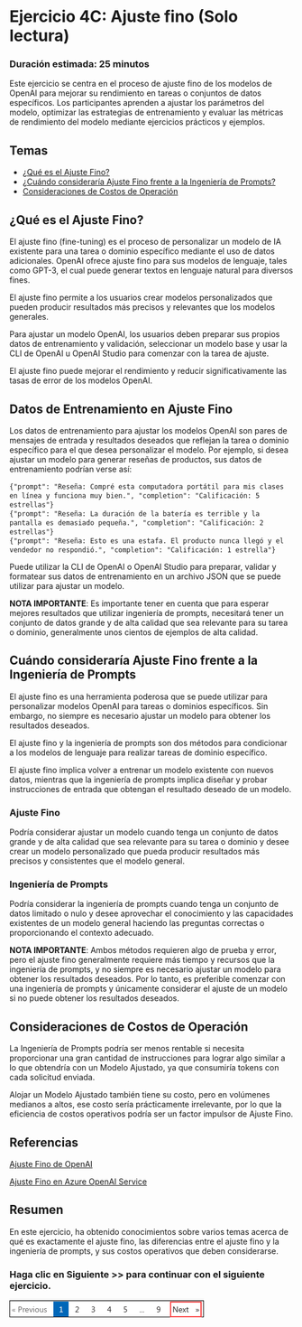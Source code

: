 # Ejercicio 4C: Ajuste fino (Solo lectura)

### Duración estimada: 25 minutos

Este ejercicio se centra en el proceso de ajuste fino de los modelos de OpenAI para mejorar su rendimiento en tareas o conjuntos de datos específicos. Los participantes aprenden a ajustar los parámetros del modelo, optimizar las estrategias de entrenamiento y evaluar las métricas de rendimiento del modelo mediante ejercicios prácticos y ejemplos.


## Temas

  - [¿Qué es el Ajuste Fino?](#qué-es-el-ajuste-fino)
  - [¿Cuándo consideraría Ajuste Fino frente a la Ingeniería de Prompts?](#cuándo-consideraría-ajuste-fino-frente-a-la-ingeniería-de-prompts)
  - [Consideraciones de Costos de Operación](#consideraciones-de-costos-de-operación)


## ¿Qué es el Ajuste Fino?

El ajuste fino (fine-tuning) es el proceso de personalizar un modelo de IA existente para una tarea o dominio específico mediante el uso de datos adicionales. OpenAI ofrece ajuste fino para sus modelos de lenguaje, tales como GPT-3, el cual puede generar textos en lenguaje natural para diversos fines.

El ajuste fino permite a los usuarios crear modelos personalizados que pueden producir resultados más precisos y relevantes que los modelos generales.

Para ajustar un modelo OpenAI, los usuarios deben preparar sus propios datos de entrenamiento y validación, seleccionar un modelo base y usar la CLI de OpenAI u OpenAI Studio para comenzar con la tarea de ajuste.

El ajuste fino puede mejorar el rendimiento y reducir significativamente las tasas de error de los modelos OpenAI.


## Datos de Entrenamiento en Ajuste Fino

Los datos de entrenamiento para ajustar los modelos OpenAI son pares de mensajes de entrada y resultados deseados que reflejan la tarea o dominio específico para el que desea personalizar el modelo. Por ejemplo, si desea ajustar un modelo para generar reseñas de productos, sus datos de entrenamiento podrían verse así:

```
{"prompt": "Reseña: Compré esta computadora portátil para mis clases en línea y funciona muy bien.", "completion": "Calificación: 5 estrellas"}
{"prompt": "Reseña: La duración de la batería es terrible y la pantalla es demasiado pequeña.", "completion": "Calificación: 2 estrellas"}
{"prompt": "Reseña: Esto es una estafa. El producto nunca llegó y el vendedor no respondió.", "completion": "Calificación: 1 estrella"}
```

Puede utilizar la CLI de OpenAI o OpenAI Studio para preparar, validar y formatear sus datos de entrenamiento en un archivo JSON que se puede utilizar para ajustar un modelo.

**NOTA IMPORTANTE**:
Es importante tener en cuenta que para esperar mejores resultados que utilizar ingeniería de prompts, necesitará tener un conjunto de datos grande y de alta calidad que sea relevante para su tarea o dominio, generalmente unos cientos de ejemplos de alta calidad.


## Cuándo consideraría Ajuste Fino frente a la Ingeniería de Prompts

El ajuste fino es una herramienta poderosa que se puede utilizar para personalizar modelos OpenAI para tareas o dominios específicos. Sin embargo, no siempre es necesario ajustar un modelo para obtener los resultados deseados.

El ajuste fino y la ingeniería de prompts son dos métodos para condicionar a los modelos de lenguaje para realizar tareas de dominio específico.

El ajuste fino implica volver a entrenar un modelo existente con nuevos datos, mientras que la ingeniería de prompts implica diseñar y probar instrucciones de entrada que obtengan el resultado deseado de un modelo.

### Ajuste Fino

Podría considerar ajustar un modelo cuando tenga un conjunto de datos grande y de alta calidad que sea relevante para su tarea o dominio y desee crear un modelo personalizado que pueda producir resultados más precisos y consistentes que el modelo general.

### Ingeniería de Prompts

Podría considerar la ingeniería de prompts cuando tenga un conjunto de datos limitado o nulo y desee aprovechar el conocimiento y las capacidades existentes de un modelo general haciendo las preguntas correctas o proporcionando el contexto adecuado.

**NOTA IMPORTANTE**: Ambos métodos requieren algo de prueba y error, pero el ajuste fino generalmente requiere más tiempo y recursos que la ingeniería de prompts, y no siempre es necesario ajustar un modelo para obtener los resultados deseados. Por lo tanto, es preferible comenzar con una ingeniería de prompts y únicamente considerar el ajuste de un modelo si no puede obtener los resultados deseados.


## Consideraciones de Costos de Operación

La Ingeniería de Prompts podría ser menos rentable si necesita proporcionar una gran cantidad de instrucciones para lograr algo similar a lo que obtendría con un Modelo Ajustado, ya que consumiría tokens con cada solicitud enviada.

Alojar un Modelo Ajustado también tiene su costo, pero en volúmenes medianos a altos, ese costo sería prácticamente irrelevante, por lo que la eficiencia de costos operativos podría ser un factor impulsor de Ajuste Fino.


## Referencias

[Ajuste Fino de OpenAI](https://platform.openai.com/docs/guides/fine-tuning)

[Ajuste Fino en Azure OpenAI Service](https://learn.microsoft.com/en-us/azure/cognitive-services/openai/how-to/fine-tuning?pivots=programming-language-studio)

## Resumen

En este ejercicio, ha obtenido conocimientos sobre varios temas acerca de qué es exactamente el ajuste fino, las diferencias entre el ajuste fino y la ingeniería de prompts, y sus costos operativos que deben considerarse.

### Haga clic en Siguiente >> para continuar con el siguiente ejercicio.

 ![](../natural_language_query/images/next-page.png)